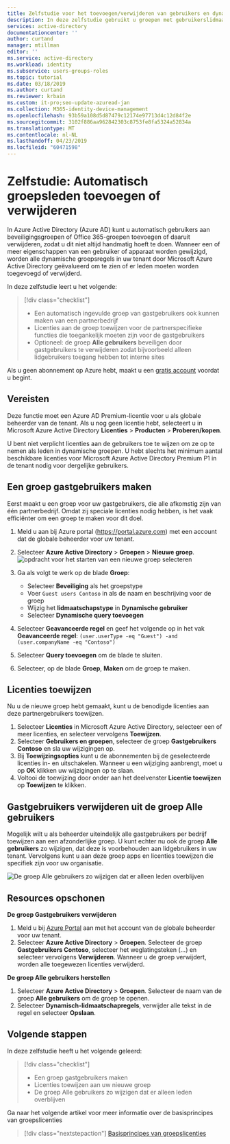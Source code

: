 ```yaml
---
title: Zelfstudie voor het toevoegen/verwijderen van gebruikers en dynamische groepslidmaatschappen in Azure Active Directory
description: In deze zelfstudie gebruikt u groepen met gebruikerslidmaatschapsregels voor het automatisch toevoegen of verwijderen van gebruikers
services: active-directory
documentationcenter: ''
author: curtand
manager: mtillman
editor: ''
ms.service: active-directory
ms.workload: identity
ms.subservice: users-groups-roles
ms.topic: tutorial
ms.date: 03/18/2019
ms.author: curtand
ms.reviewer: krbain
ms.custom: it-pro;seo-update-azuread-jan
ms.collection: M365-identity-device-management
ms.openlocfilehash: 93b59a108d5d87479c12174e97713d4c12d84f2e
ms.sourcegitcommit: 3102f886aa962842303c8753fe8fa5324a52834a
ms.translationtype: MT
ms.contentlocale: nl-NL
ms.lasthandoff: 04/23/2019
ms.locfileid: "60471598"
---
```

# <a name="tutorial-add-or-remove-group-members-automatically"></a>Zelfstudie: Automatisch groepsleden toevoegen of verwijderen

In Azure Active Directory (Azure AD) kunt u automatisch gebruikers aan beveiligingsgroepen of Office 365-groepen toevoegen of daaruit verwijderen, zodat u dit niet altijd handmatig hoeft te doen. Wanneer een of meer eigenschappen van een gebruiker of apparaat worden gewijzigd, worden alle dynamische groepsregels in uw tenant door Microsoft Azure Active Directory geëvalueerd om te zien of er leden moeten worden toegevoegd of verwijderd.

In deze zelfstudie leert u het volgende:
> [!div class="checklist"]
> * Een automatisch ingevulde groep van gastgebruikers ook kunnen maken van een partnerbedrijf
> * Licenties aan de groep toewijzen voor de partnerspecifieke functies die toegankelijk moeten zijn voor de gastgebruikers
> * Optioneel: de groep **Alle gebruikers** beveiligen door gastgebruikers te verwijderen zodat bijvoorbeeld alleen lidgebruikers toegang hebben tot interne sites

Als u geen abonnement op Azure hebt, maakt u een [gratis account](https://azure.microsoft.com/free/) voordat u begint.

## <a name="prerequisites"></a>Vereisten

Deze functie moet een Azure AD Premium-licentie voor u als globale beheerder van de tenant. Als u nog geen licentie hebt, selecteert u in Microsoft Azure Active Directory **Licenties** > **Producten** > **Proberen/kopen**.

U bent niet verplicht licenties aan de gebruikers toe te wijzen om ze op te nemen als leden in dynamische groepen. U hebt slechts het minimum aantal beschikbare licenties voor Microsoft Azure Active Directory Premium P1 in de tenant nodig voor dergelijke gebruikers. 

## <a name="create-a-group-of-guest-users"></a>Een groep gastgebruikers maken

Eerst maakt u een groep voor uw gastgebruikers, die alle afkomstig zijn van één partnerbedrijf. Omdat zij speciale licenties nodig hebben, is het vaak efficiënter om een groep te maken voor dit doel.

1. Meld u aan bij Azure portal (https://portal.azure.com) met een account dat de globale beheerder voor uw tenant.
2. Selecteer **Azure Active Directory** > **Groepen** > **Nieuwe groep**.
   ![opdracht voor het starten van een nieuwe groep selecteren](./media/groups-dynamic-tutorial/new-group.png)
3. Ga als volgt te werk op de blade **Groep**:
  
   * Selecteer **Beveiliging** als het groepstype
   * Voer `Guest users Contoso` in als de naam en beschrijving voor de groep
   * Wijzig het **lidmaatschapstype** in **Dynamische gebruiker**
   * Selecteer **Dynamische query toevoegen**
  
4. Selecteer **Geavanceerde regel** en geef het volgende op in het vak **Geavanceerde regel**: `(user.userType -eq "Guest") -and (user.companyName -eq "Contoso")`
5. Selecteer **Query toevoegen** om de blade te sluiten.
6. Selecteer, op de blade **Groep**, **Maken** om de groep te maken.

## <a name="assign-licenses"></a>Licenties toewijzen

Nu u de nieuwe groep hebt gemaakt, kunt u de benodigde licenties aan deze partnergebruikers toewijzen.

1. Selecteer **Licenties** in Microsoft Azure Active Directory, selecteer een of meer licenties, en selecteer vervolgens **Toewijzen**.
2. Selecteer **Gebruikers en groepen**, selecteer de groep **Gastgebruikers Contoso** en sla uw wijzigingen op.
3. Bij **Toewijzingsopties** kunt u de abonnementen bij de geselecteerde licenties in- en uitschakelen. Wanneer u een wijziging aanbrengt, moet u op **OK** klikken uw wijzigingen op te slaan.
4. Voltooi de toewijzing door onder aan het deelvenster **Licentie toewijzen** op **Toewijzen** te klikken.

## <a name="remove-guests-from-all-users-group"></a>Gastgebruikers verwijderen uit de groep Alle gebruikers

Mogelijk wilt u als beheerder uiteindelijk alle gastgebruikers per bedrijf toewijzen aan een afzonderlijke groep. U kunt echter nu ook de groep **Alle gebruikers** zo wijzigen, dat deze is voorbehouden aan lidgebruikers in uw tenant. Vervolgens kunt u aan deze groep apps en licenties toewijzen die specifiek zijn voor uw organisatie.

   ![De groep Alle gebruikers zo wijzigen dat er alleen leden overblijven](./media/groups-dynamic-tutorial/all-users-edit.png)

## <a name="clean-up-resources"></a>Resources opschonen

**De groep Gastgebruikers verwijderen**

1. Meld u bij [Azure Portal](https://portal.azure.com) aan met het account van de globale beheerder voor uw tenant.
2. Selecteer **Azure Active Directory** > **Groepen**. Selecteer de groep **Gastgebruikers Contoso**, selecteer het weglatingsteken (...) en selecteer vervolgens **Verwijderen**. Wanneer u de groep verwijdert, worden alle toegewezen licenties verwijderd.

**De groep Alle gebruikers herstellen**
1. Selecteer **Azure Active Directory** > **Groepen**. Selecteer de naam van de groep **Alle gebruikers** om de groep te openen.
1. Selecteer **Dynamisch-lidmaatschapregels**, verwijder alle tekst in de regel en selecteer **Opslaan**.

## <a name="next-steps"></a>Volgende stappen

In deze zelfstudie heeft u het volgende geleerd:
> [!div class="checklist"]
> * Een groep gastgebruikers maken
> * Licenties toewijzen aan uw nieuwe groep
> * De groep Alle gebruikers zo wijzigen dat er alleen leden overblijven

Ga naar het volgende artikel voor meer informatie over de basisprincipes van groepslicenties
> [!div class="nextstepaction"]
> [Basisprincipes van groepslicenties](../fundamentals/active-directory-licensing-whatis-azure-portal.md)



